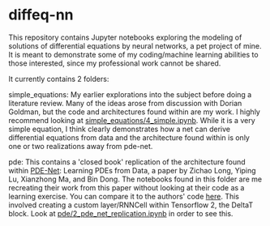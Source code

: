 # diffeq-nn

This repository contains Jupyter notebooks exploring the modeling of solutions of differential equations by neural networks, a pet project of mine.  It is meant to demonstrate some of my coding/machine learning abilities to those interested, since my professional work cannot be shared.

It currently contains 2 folders:

  simple_equations: 
  My earlier explorations into the subject before doing a literature review.  Many of the ideas arose from discussion with Dorian Goldman, but the code and architectures found within are my work.  I highly recommend looking at [simple_equations/4_simple.ipynb](https://github.com/Oliver641/diffeq-nn/blob/master/simple_equations/4_simple.ipynb).  While it is a very simple equation,   I think clearly demonstrates how a net can derive differential equations from data and the architecture found within is  only one or two realizations away from pde-net.
  
  pde: 
  This contains a 'closed book' replication of the architecture found within [PDE-Net](https://arxiv.org/abs/1710.09668): Learning PDEs from Data, 
  a paper by Zichao Long, Yiping Lu, Xianzhong Ma, and Bin Dong.
  The notebooks found in this folder are me recreating their work from this paper without looking at their code as a learning exercise.  You can compare it to the authors' 
  code [here](https://github.com/ZichaoLong/PDE-Net/tree/PDE-Net).
  This involved creating a custom layer/RNNCell within Tensorflow 2, the DeltaT block.  Look at [pde/2_pde_net_replication.ipynb](https://github.com/Oliver641/diffeq-nn/blob/master/pde/2_pde_net_replication.ipynb) in order to see this.
